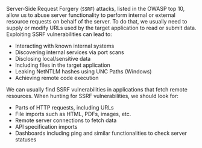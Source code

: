 Server-Side Request Forgery (`SSRF`) attacks, listed in the OWASP top 10, allow us to abuse server functionality to perform internal or external resource requests on behalf of the server. To do that, we usually need to supply or modify URLs used by the target application to read or submit data. Exploiting SSRF vulnerabilities can lead to:

- Interacting with known internal systems
- Discovering internal services via port scans
- Disclosing local/sensitive data
- Including files in the target application
- Leaking NetNTLM hashes using UNC Paths (Windows)
- Achieving remote code execution

We can usually find SSRF vulnerabilities in applications that fetch remote resources. When hunting for SSRF vulnerabilities, we should look for:

- Parts of HTTP requests, including URLs
- File imports such as HTML, PDFs, images, etc.
- Remote server connections to fetch data
- API specification imports
- Dashboards including ping and similar functionalities to check server statuses